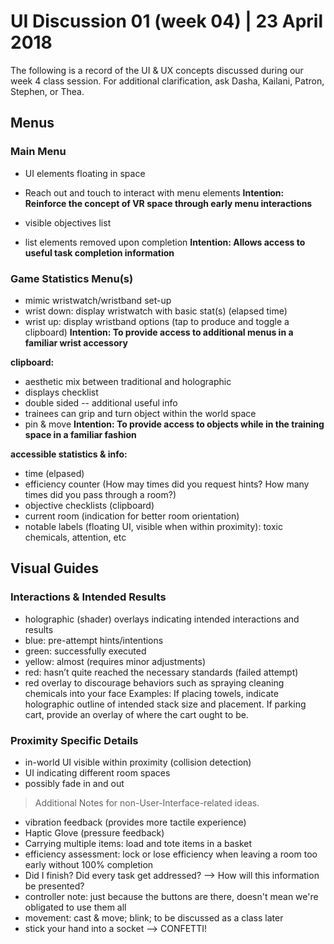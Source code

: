 # UI Discussion 01 (week 04) | 23 April 2018
The following is a record of the UI & UX concepts discussed during our week 4 class session. For additional clarification, ask Dasha, Kailani, Patron, Stephen, or Thea.

## Menus
### Main Menu
* UI elements floating in space
* Reach out and touch to interact with menu elements
**Intention: Reinforce the concept of VR space through early menu interactions**

* visible objectives list
* list elements removed upon completion
**Intention: Allows access to useful task completion information**

### Game Statistics Menu(s)
* mimic wristwatch/wristband set-up
* wrist down: display wristwatch with basic stat(s) (elapsed time)
* wrist up: display wristband options (tap to produce and toggle a clipboard)
**Intention: To provide access to additional menus in a familiar wrist accessory**

**clipboard:**
* aesthetic mix between traditional and holographic
* displays checklist
* double sided -- additional useful info
* trainees can grip and turn object within the world space
* pin & move
**Intention: To provide access to objects while in the training space in a familiar fashion**

**accessible statistics & info:**
* time (elpased)
* efficiency counter (How may times did you request hints? How many times did you pass through a room?)
* objective checklists (clipboard)
* current room (indication for better room orientation)
* notable labels (floating UI, visible when within proximity): toxic chemicals, attention, etc

## Visual Guides
### Interactions & Intended Results
* holographic (shader) overlays indicating intended interactions and results
* blue: pre-attempt hints/intentions
* green: successfully executed
* yellow: almost (requires minor adjustments)
* red: hasn’t quite reached the necessary standards (failed attempt)
* red overlay to discourage behaviors such as spraying cleaning chemicals into your face
Examples: If placing towels, indicate holographic outline of intended stack size and placement. If parking cart, provide an overlay of where the cart ought to be.

### Proximity Specific Details
* in-world UI visible within proximity (collision detection)
* UI indicating different room spaces
* possibly fade in and out

> Additional Notes for non-User-Interface-related ideas.
* vibration feedback (provides more tactile experience)
* Haptic Glove (pressure feedback)
* Carrying multiple items: load and tote items in a basket
* efficiency assessment: lock or lose efficiency when leaving a room too early without 100% completion
* Did I finish? Did every task get addressed? --> How will this information be presented?
* controller note: just because the buttons are there, doesn't mean we're obligated to use them all
* movement: cast & move; blink; to be discussed as a class later
* stick your hand into a socket --> CONFETTI!
